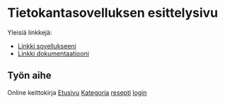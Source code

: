 # Tietokantasovelluksen esittelysivu

Yleisiä linkkejä:

* [Linkki sovellukseeni](http://sakureme.users.cs.helsinki.fi/tsoha/)
* [Linkki dokumentaatiooni](https://github.com/pumm1/Tsoha-Bootstrap/tree/master/doc)

## Työn aihe

Online keittokirja
[Etusivu](http://sakureme.users.cs.helsinki.fi/tsoha/etusivu)
[Kategoria](http://sakureme.users.cs.helsinki.fi/tsoha/kategoria)
[resepti](http://sakureme.users.cs.helsinki.fi/tsoha/resepti)
[login](http://sakureme.users.cs.helsinki.fi/tsoha/login)
